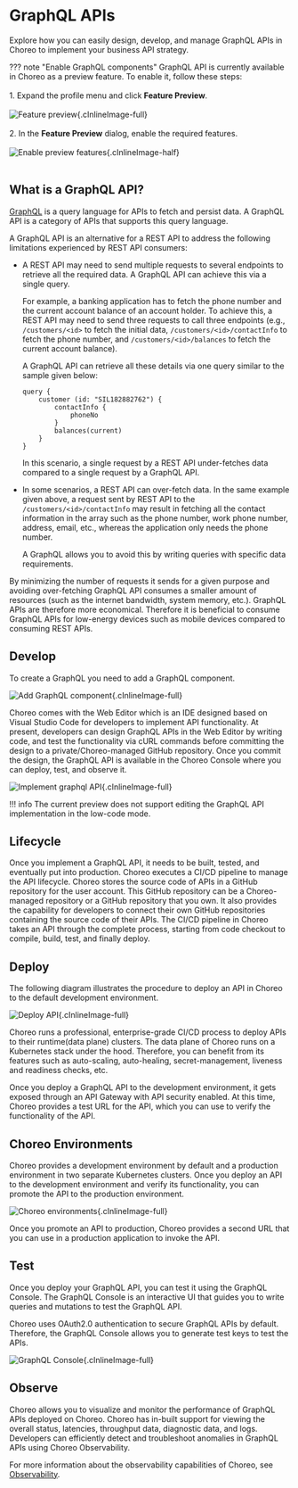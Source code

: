 # GraphQL APIs

Explore how you can easily design, develop, and manage GraphQL APIs in Choreo to implement your business API strategy.

??? note "Enable GraphQL components"
    GraphQL API is currently available in Choreo as a preview feature. To enable it, follow these steps:</br></br>
      1. Expand the profile menu and click **Feature Preview**.</br></br>
         ![Feature preview](../assets/img/feature-preview/feature-preview.png){.cInlineImage-full}</br></br>
      2. In the **Feature Preview** dialog, enable the required features.</br></br>
         ![Enable preview features](../assets/img/feature-preview/enable-preview-feature.png){.cInlineImage-half}</br></br>

## What is a GraphQL API?

[GraphQL](https://graphql.org) is a query language for APIs to fetch and persist data. A GraphQL API is a category of APIs that supports this query language.

A GraphQL API is an alternative for a REST API to address the following limitations experienced by REST API consumers:

- A REST API may need to send multiple requests to several endpoints to retrieve all the required data. A GraphQL API can achieve this via a single query.

    For example, a banking application has to fetch the phone number and the current account balance of an account holder. To achieve this, a REST API may need to send three requests to call three endpoints (e.g., `/customers/<id>` to fetch the initial data, `/customers/<id>/contactInfo` to fetch the phone number, and `/customers/<id>/balances` to fetch the current account balance).

    A GraphQL API can retrieve all these details via one query similar to the sample given below:

    ```
    query {
        customer (id: "SIL182882762") {
            contactInfo {
                phoneNo
            }
            balances(current)
        }
    }
    ```
    In this scenario, a single request by a REST API under-fetches data compared to a single request by a GraphQL API.

- In some scenarios, a REST API can over-fetch data. In the same example given above, a request sent by REST API to the `/customers/<id>/contactInfo` may result in fetching all the contact information in the array such as the phone number, work phone number, address, email, etc., whereas the application only needs the phone number.

    A GraphQL allows you to avoid this by writing queries with specific data requirements.

By minimizing the number of requests it sends for a given purpose and avoiding over-fetching GraphQL API consumes a smaller amount of resources (such as the internet bandwidth, system memory, etc.). GraphQL APIs are therefore more economical. Therefore it is beneficial to consume GraphQL APIs for low-energy devices such as mobile devices compared to consuming REST APIs.


## Develop

To create a GraphQL you need to add a GraphQL component.

![Add GraphQL component](assets/img/graphql/add-grapql-component..png){.cInlineImage-full}

Choreo comes with the Web Editor which is an IDE designed based on Visual Studio Code for developers to implement API functionality. At present, developers can design GraphQL APIs in the Web Editor by writing code, and test the functionality via cURL commands before committing the design to a private/Choreo-managed GitHub repository. Once you commit the design, the GraphQL API is available in the Choreo Console where you can deploy, test, and observe it.

![Implement graphql API](assets/img/graphql/implement-graphql-api.png){.cInlineImage-full}

!!! info
    The current preview does not support editing the GraphQL API implementation in the low-code mode.

## Lifecycle

Once you implement a GraphQL API, it needs to be built, tested, and eventually put into production. Choreo executes a CI/CD pipeline to manage the API lifecycle. Choreo stores the source code of APIs in a GitHub repository for the user account. This GitHub repository can be a Choreo-managed repository or a GitHub repository that you own.  It also provides the capability for developers to connect their own GitHub repositories containing the source code of their APIs. The CI/CD pipeline in Choreo takes an API through the complete process, starting from code checkout to compile, build, test, and finally deploy.

## Deploy

The following diagram illustrates the procedure to deploy an API in Choreo to the default development environment.

![Deploy API](assets/img/rest-apis/deploy-api.png){.cInlineImage-full}

Choreo runs a professional, enterprise-grade CI/CD process to deploy APIs to their runtime(data plane) clusters. The data plane of Choreo runs on a Kubernetes stack under the hood. Therefore, you can benefit from its features such as auto-scaling, auto-healing, secret-management, liveness and readiness checks, etc.

Once you deploy a GraphQL API to the development environment, it gets exposed through an API Gateway with API security enabled. At this time, Choreo provides a test URL for the API, which you can use to verify the functionality of the API.

## Choreo Environments

Choreo provides a development environment by default and a production environment in two separate Kubernetes clusters. Once you deploy an API to the development environment and verify its functionality, you can promote the API to the production environment.

![Choreo environments](assets/img/graphql/choreo-environments.png){.cInlineImage-full}

Once you promote an API to production, Choreo provides a second URL that you can use in a production application to invoke the API.

## Test

Once you deploy your GraphQL API, you can test it using the GraphQL Console. The GraphQL Console is an interactive UI that guides you to write queries and mutations to test the GraphQL API.

Choreo uses OAuth2.0 authentication to secure GraphQL APIs by default. Therefore, the GraphQL Console allows you to generate test keys to test the APIs.

![GraphQL Console](assets/img/graphql/graphql-console.png){.cInlineImage-full}

## Observe

Choreo allows you to visualize and monitor the performance of GraphQL APIs deployed on Choreo. Choreo has in-built support for viewing the overall status, latencies, throughput data, diagnostic data, and logs. Developers can efficiently detect and troubleshoot anomalies in GraphQL APIs using  Choreo Observability.

For more information about the observability capabilities of Choreo, see [Observability](observability/observability-overview.md).
